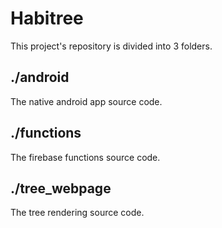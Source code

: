 # Habitree
This project's repository is divided into 3 folders.

## ./android
The native android app source code.

## ./functions
The firebase functions source code.

## ./tree_webpage
The tree rendering source code.
